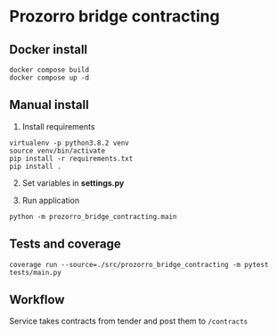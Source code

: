 # Prozorro bridge contracting


## Docker install

```
docker compose build
docker compose up -d
```


## Manual install

1. Install requirements

```
virtualenv -p python3.8.2 venv
source venv/bin/activate
pip install -r requirements.txt
pip install .
```

2. Set variables in **settings.py**

3. Run application

```
python -m prozorro_bridge_contracting.main
```

## Tests and coverage 

```
coverage run --source=./src/prozorro_bridge_contracting -m pytest tests/main.py
```

## Workflow

Service takes contracts from tender and post them to `/contracts`
